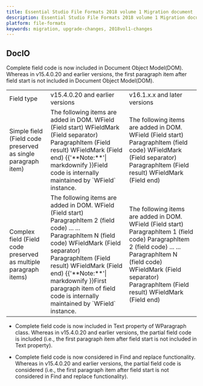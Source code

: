 ```yaml
---
title: Essential Studio File Formats 2018 volume 1 Migration document
description: Essential Studio File Formats 2018 volume 1 Migration document
platform: file-formats
keywords: migration, upgrade-changes, 2018vol1-changes
---
```

## DocIO
 
Complete field code is now included in Document Object Model(DOM). Whereas in v15.4.0.20 and earlier versions, the first paragraph item after field start is not included in Document Object Model(DOM).
<table>
<tr>
<td>
Field type
</td>
<td>
v15.4.0.20 and earlier versions
</td>
<td>
v16.1.x.x and later versions
</td>
</tr>
<tr>
<td>
Simple field (Field code preserved as single paragraph item)

</td>
<td>
The following items are added in DOM.
WField (Field start)
WFieldMark (Field separator) 
ParagraphItem (Field result)
WFieldMark (Field end)
{{'**Note:**'| markdownify }}Field code is internally maintained by `WField` instance. 
</td>
<td>
The following items are added in DOM.
WField (Field start)
ParagraphItem (field code)
WFieldMark (Field separator) 
ParagraphItem (Field result)
WFieldMark (Field end)
</td>
</tr>
<tr>
<td>
Complex field (Field code preserved as multiple paragraph items)
</td>
<td>
The following items are added in DOM.
WField (Field start)
ParagraphItem 2 (field code)
...
...
ParagraphItem N (field code)
WFieldMark (Field separator) 
ParagraphItem (Field result)
WFieldMark (Field end)
{{'**Note:**'| markdownify }}First paragraph item of field code is internally maintained by `WField` instance. 
</td>
<td>
The following items are added in DOM.
WField (Field start)
ParagraphItem 1 (field code)
ParagraphItem 2 (field code)
...
...
ParagraphItem N (field code)
WFieldMark (Field separator) 
ParagraphItem (Field result)
WFieldMark (Field end)

</td>
</tr>
</table>

* Complete field code is now included in Text property of WParagraph class. Whereas in v15.4.0.20 and earlier versions, the partial field code is included (i.e., the first paragraph item after field start is not included in Text property).

* Complete field code is now considered in Find and replace functionality. Whereas in v15.4.0.20 and earlier versions, the partial field code is considered (i.e., the first paragraph item after field start is not considered in Find and replace functionality).

